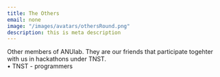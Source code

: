 ```yaml
---
title: The Others
email: none
image: "/images/avatars/othersRound.png"
description: this is meta description
---
```

Other members of ANUlab. They are our friends that participate togehter with us in hackathons under TNST.   
• TNST - programmers
